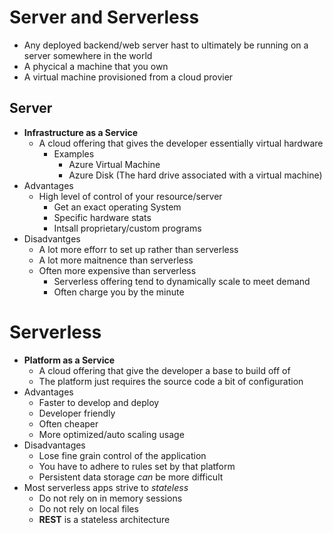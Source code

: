 # Server and Serverless

- Any deployed backend/web server hast to ultimately be running on a server somewhere in the world
- A phycical a machine that you own
- A virtual machine provisioned from a cloud provier

## Server
- **Infrastructure as a Service**
    -  A cloud offering that gives the developer essentially virtual hardware
        - Examples
            - Azure Virtual Machine
            - Azure Disk (The hard drive associated with a virtual machine)
- Advantages
    - High level of control of your resource/server
        - Get an exact operating System
        - Specific hardware stats
        - Intsall proprietary/custom programs
- Disadvantges
    - A lot more efforr to set up rather than serverless
    - A lot more maitnence than serverless
    - Often more expensive than serverless
        - Serverless offering tend to dynamically scale to meet demand
        - Often charge you by the minute

# Serverless
- **Platform as a Service**
    - A cloud offering that give the developer a base to build off of
    - The platform just requires the source code a bit of configuration
- Advantages
    - Faster to develop and deploy
    - Developer friendly
    - Often cheaper 
    - More optimized/auto scaling usage
- Disadvantages
    - Lose fine grain control of the application
    - You have to adhere to rules set by that platform
    - Persistent data storage *can* be more difficult
- Most serverless apps strive to *stateless* 
    - Do not rely on in memory sessions
    - Do not rely on local files
    - **REST** is a stateless architecture



